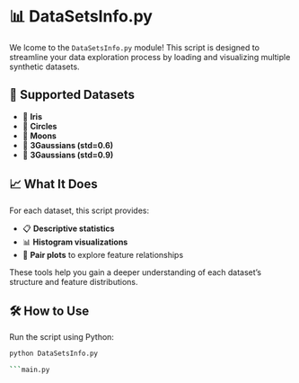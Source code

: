 # 📊 DataSetsInfo.py

We
lcome to the `DataSetsInfo.py` module! This script is designed to streamline your data exploration process by loading and visualizing multiple synthetic datasets.

## 📁 Supported Datasets

- 🌸 **Iris**
- 🔵 **Circles**
- 🌙 **Moons**
- 🎯 **3Gaussians (std=0.6)**
- 🎯 **3Gaussians (std=0.9)**

## 📈 What It Does

For each dataset, this script provides:
- 📋 **Descriptive statistics**
- 📊 **Histogram visualizations**
- 🔗 **Pair plots** to explore feature relationships

These tools help you gain a deeper understanding of each dataset’s structure and feature distributions.

## 🛠️ How to Use

Run the script using Python:

```bash
python DataSetsInfo.py

```main.py
